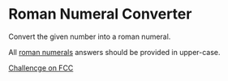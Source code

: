 # Roman Numeral Converter


Convert the given number into a roman numeral.


All [roman numerals](http://www.mathsisfun.com/roman-numerals.html) answers should be provided in upper-case.




[Challencge on FCC](https://www.freecodecamp.com/challenges/roman-numeral-converter)


